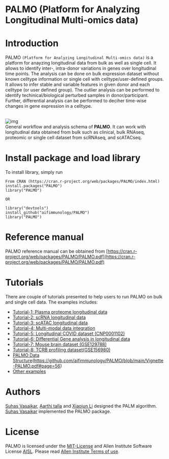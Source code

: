 # PALMO (Platform for Analyzing Longitudinal Multi-omics data)

# <a name="introduction"></a> Introduction
PALMO `(Platform for Analyzing Longitudinal Multi-omics data)` is a platform for anayzing longitudinal data from bulk as well as single cell. It allows to identify inter-, intra-donor variations in genes over longitudinal time points. The analysis can be done on bulk expression dataset without known celltype information or single cell with celltype/user-defined groups. It allows to infer stable and variable features in given donor and each celltype (or user defined group). The outlier analysis can be performed to identify techinical/biological perturbed samples in donor/participant. Further, differential analysis can be performed to deciher time-wise changes in gene expression in a celltype.

<br> ![img](https://github.com/aifimmunology/PALMO/blob/data/data/vignette/PALMO-workflow.png) <br>
General workflow and analysis schema of **PALMO**. It can work with longitudinal data obtained from bulk such as clinical, bulk RNAseq, proteomic or single cell dataset from scRNAseq, and scATACseq.

# <a name="library"></a> Install package and load library

To install library, simply run
    
    From CRAN (https://cran.r-project.org/web/packages/PALMO/index.html)
    install.packages("PALMO")
    library("PALMO")
    
    OR
    
    library("devtools")
    install_github("aifimmunology/PALMO")
    library("PALMO")

# <a name="manual"></a> Reference manual

PALMO reference manual can be obtained from [https://cran.r-project.org/web/packages/PALMO/PALMO.pdf](https://cran.r-project.org/web/packages/PALMO/PALMO.pdf)

# <a name="example-main"></a> Tutorials

There are couple of tutorials presented to help users to run PALMO on bulk and single cell data. The examples includes:

* [Tutorial-1: Plasma proteome longitudinal data](https://github.com/aifimmunology/PALMO/blob/main/Vignette-PALMO.pdf#page=3)
* [Tutorial-2: scRNA longitudinal data](https://github.com/aifimmunology/PALMO/blob/main/Vignette-PALMO.pdf#page=11)
* [Tutorial-3: scATAC longitudinal data](https://github.com/aifimmunology/PALMO/blob/main/Vignette-PALMO.pdf#page=23)
* [Tutorial-4: Multi-modal data integration](https://github.com/aifimmunology/PALMO/blob/main/Vignette-PALMO.pdf#page=31)
* [Tutorial-5: Longitudinal COVID dataset (CNP0001102)](https://github.com/aifimmunology/PALMO/blob/main/Vignette-PALMO.pdf#page=33)
* [Tutorial-6: Differential Gene analysis in longitudinal data](https://github.com/aifimmunology/PALMO/blob/main/Vignette-PALMO.pdf#page=41)
* [Tutorial-7: Mouse brain dataset (GSE129788)](https://github.com/aifimmunology/PALMO/blob/main/Vignette-PALMO.pdf#page=43)
* [Tutorial-8: TCRB profiling dataset(GSE156980)](https://github.com/aifimmunology/PALMO/blob/main/Vignette-PALMO.pdf#page=52)
* [PALMO Data Structure]()(https://github.com/aifimmunology/PALMO/blob/main/Vignette-PALMO.pdf#page=56)
* [Other examples](https://github.com/aifimmunology/PALMO/blob/main/Vignette-PALMO.pdf#page=56) 

# <a name="authors"></a> Authors

[Suhas Vasaikar](https://github.com/suhasaii), [Aarthi talla](https://github.com/aarthitallaAI) and [Xiaojun Li](https://github.com/Xiaojun-Li) designed the PALM algorithm. [Suhas Vasaikar](https://github.com/suhasaii) implemented the PALMO package.

# <a name="license"></a> License
PALMO is licensed under the [MIT-License](https://github.com/git/git-scm.com/blob/main/MIT-LICENSE.txt) and Allen Institute Software License [AISL](https://github.com/AllenInstitute/ghinfo/blob/master/LICENSE). Please read [Allen Institute Terms of use](https://alleninstitute.org/legal/terms-use/).

